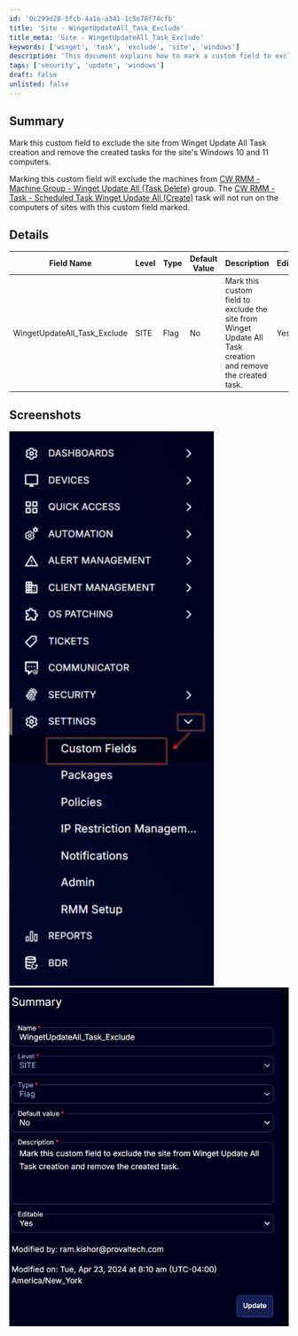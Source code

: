 ```yaml
---
id: '0c299d28-5fcb-4a1e-a341-1c5e78f74cfb'
title: 'Site - WingetUpdateAll_Task_Exclude'
title_meta: 'Site - WingetUpdateAll_Task_Exclude'
keywords: ['winget', 'task', 'exclude', 'site', 'windows']
description: 'This document explains how to mark a custom field to exclude a site from the Winget Update All Task creation, specifically for Windows 10 and 11 computers. It details the implications of marking this field and provides a description of the custom field settings.'
tags: ['security', 'update', 'windows']
draft: false
unlisted: false
---
```


## Summary

Mark this custom field to exclude the site from Winget Update All Task creation and remove the created tasks for the site's Windows 10 and 11 computers.

Marking this custom field will exclude the machines from [CW RMM - Machine Group - Winget Update All (Task Delete)](<../groups/Winget Update All (Task Delete).md>) group. The [CW RMM - Task - Scheduled Task Winget Update All (Create)](<../tasks/Scheduled Task Winget Update All (Create).md>) task will not run on the computers of sites with this custom field marked.

## Details

| Field Name                       | Level | Type | Default Value | Description                                                                                   | Editable |
|----------------------------------|-------|------|---------------|-----------------------------------------------------------------------------------------------|----------|
| WingetUpdateAll_Task_Exclude     | SITE  | Flag | No            | Mark this custom field to exclude the site from Winget Update All Task creation and remove the created task. | Yes      |

## Screenshots

![Screenshot 1](../../../static/img/Site---WingetUpdateAll_Task_Exclude/image_1.png)  
![Screenshot 2](../../../static/img/Site---WingetUpdateAll_Task_Exclude/image_2.png)  



